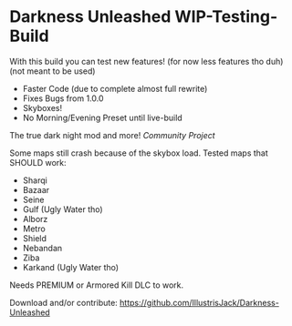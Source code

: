 # Darkness Unleashed WIP-Testing-Build

With this build you can test new features! (for now less features tho duh)
(not meant to be used)
- Faster Code (due to complete almost full rewrite)
- Fixes Bugs from 1.0.0
- Skyboxes!
- No Morning/Evening Preset until live-build


The true dark night mod and more!
*Community Project*


Some maps still crash because of the skybox load.
Tested maps that SHOULD work:
- Sharqi
- Bazaar
- Seine
- Gulf (Ugly Water tho)
- Alborz
- Metro
- Shield
- Nebandan
- Ziba
- Karkand (Ugly Water tho)


Needs PREMIUM or Armored Kill DLC to work.


Download and/or contribute:
https://github.com/IllustrisJack/Darkness-Unleashed

